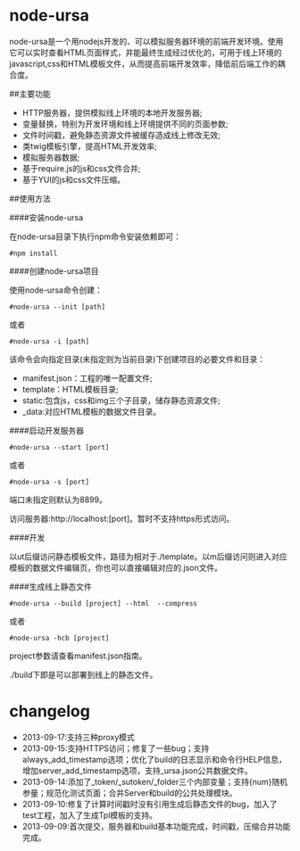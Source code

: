 node-ursa
=========

node-ursa是一个用nodejs开发的、可以模拟服务器环境的前端开发环境。使用它可以实时查看HTML页面样式，并能最终生成经过优化的，可用于线上环境的javascript,css和HTML模板文件，从而提高前端开发效率，降低前后端工作的耦合度。

##主要功能
 - HTTP服务器，提供模拟线上环境的本地开发服务器;
 - 变量替换，特别为开发环境和线上环境提供不同的页面参数;
 - 文件时间戳，避免静态资源文件被缓存造成线上修改无效;
 - 类twig模板引擎，提高HTML开发效率;
 - 模拟服务器数据;
 - 基于require.js的js和css文件合并;
 - 基于YUI的js和css文件压缩。

##使用方法

####安装node-ursa

在node-ursa目录下执行npm命令安装依赖即可：
	
	#npm install

####创建node-ursa项目

使用node-ursa命令创建：

	#node-ursa --init [path]

或者

	#node-ursa -i [path]
	
该命令会向指定目录(未指定则为当前目录)下创建项目的必要文件和目录：
 - manifest.json：工程的唯一配置文件;
 - template：HTML模板目录;
 - static:包含js，css和img三个子目录，储存静态资源文件;
 - _data:对应HTML模板的数据文件目录。

####启动开发服务器

	#node-ursa --start [port]

或者

	#node-ursa -s [port]

端口未指定则默认为8899。

访问服务器:http://localhost:[port]。暂时不支持https形式访问。

####开发

以ut后缀访问静态模板文件，路径为相对于./template。以m后缀访问则进入对应模板的数据文件编辑页，你也可以直接编辑对应的.json文件。

####生成线上静态文件

	#node-ursa --build [project] --html  --compress

或者

	#node-ursa -hcb [project]

project参数请查看manifest.json指南。
	
./build下即是可以部署到线上的静态文件。

changelog
=========
 - 2013-09-17:支持三种proxy模式
 - 2013-09-15:支持HTTPS访问；修复了一些bug；支持always_add_timestamp选项；优化了build的日志显示和命令行HELP信息，增加server_add_timestamp选项，支持_ursa.json公共数据文件。
 - 2013-09-14:添加了_token/_sutoken/_folder三个内部变量；支持{num}随机参量；规范化测试页面；合并Server和build的公共处理模块。
 - 2013-09-10:修复了计算时间戳时没有引用生成后静态文件的bug，加入了test工程，加入了生成Tpl模板的支持。
 - 2013-09-09:首次提交，服务器和build基本功能完成，时间戳，压缩合并功能完成。
